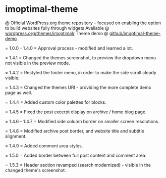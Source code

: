 # imoptimal-theme
@ Official WordPress.org theme repository – focused on enabling the option to build websites fully through widgets
Avaliable @ [wordpress.org/themes/imoptimal/](https://wordpress.org/themes/imoptimal/)
Theme demo @ [github/imoptimal-theme-demo](https://imoptimal.github.io/imoptimal-theme-demo/)

= 1.0.0 - 1.4.0 =
Approval process - modified and learned a lot.

= 1.4.1 =
Changed the themes screenshot, to preview the dropdown menu not visible in the preview mode.

= 1.4.2 =
Restyled the footer menu, in order to make the side scroll clearly visible.

= 1.4.3 =
Changed the themes URI - providing the more complete demo page as well.

= 1.4.4 =
Added custom color palettes for blocks.

= 1.4.5 =
Fixed the post excerpt display on archive / home blog page.

= 1.4.6 - 1.4.7 =
Modified side column border on smaller screen resolutions.

= 1.4.8 =
Modified archive post border, and website title and subtitle alignment.

= 1.4.9 =
Added comment area styles.

= 1.5.0 =
Added border between full post content and comment area.

= 1.5.3 =
Header section revamped (search modernized) - visible in the changed theme's screenshot.
